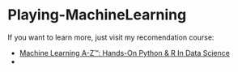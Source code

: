 # Playing-MachineLearning

If you want to learn more, just visit my recomendation course:
<ul>
<li><a href = "https://www.udemy.com/machinelearning/">Machine Learning A-Z™: Hands-On Python & R In Data Science</a><li>
</ul>
